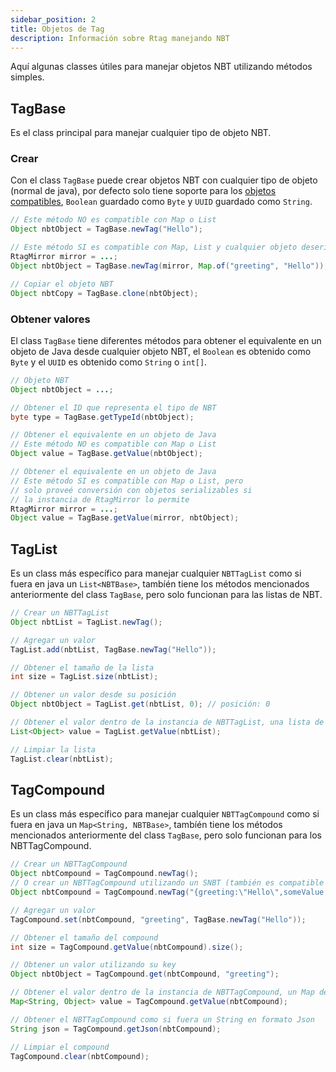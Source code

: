 ```yaml
---
sidebar_position: 2
title: Objetos de Tag
description: Información sobre Rtag manejando NBT
---
```


Aquí algunas classes útiles para manejar objetos NBT utilizando métodos simples.

## TagBase

Es el class principal para manejar cualquier tipo de objeto NBT.

### Crear

Con el class `TagBase` puede crear objetos NBT con cualquier tipo de objeto (normal de java), por defecto solo tiene soporte para los [objetos compatibles](../../intro/#objetos-compatibles), `Boolean` guardado como `Byte` y `UUID` guardado como `String`.

```java
// Este método NO es compatible con Map o List
Object nbtObject = TagBase.newTag("Hello");

// Este método SI es compatible con Map, List y cualquier objeto deserializable utilizando Gson
RtagMirror mirror = ...;
Object nbtObject = TagBase.newTag(mirror, Map.of("greeting", "Hello"));

// Copiar el objeto NBT
Object nbtCopy = TagBase.clone(nbtObject);
```

### Obtener valores

El class `TagBase` tiene diferentes métodos para obtener el equivalente en un objeto de Java desde cualquier objeto NBT, el `Boolean` es obtenido como `Byte` y el `UUID` es obtenido como `String` o `int[]`.

```java
// Objeto NBT
Object nbtObject = ...;

// Obtener el ID que representa el tipo de NBT
byte type = TagBase.getTypeId(nbtObject);

// Obtener el equivalente en un objeto de Java
// Este método NO es compatible con Map o List
Object value = TagBase.getValue(nbtObject);

// Obtener el equivalente en un objeto de Java
// Este método SI es compatible con Map o List, pero
// solo proveé conversión con objetos serializables si
// la instancia de RtagMirror lo permite
RtagMirror mirror = ...;
Object value = TagBase.getValue(mirror, nbtObject);
```

## TagList

Es un class más específico para manejar cualquier `NBTTagList` como si fuera en java un `List<NBTBase>`, tambíén tiene los métodos mencionados anteriormente del class `TagBase`, pero solo funcionan para las listas de NBT.

```java
// Crear un NBTTagList
Object nbtList = TagList.newTag();

// Agregar un valor
TagList.add(nbtList, TagBase.newTag("Hello"));

// Obtener el tamaño de la lista
int size = TagList.size(nbtList);

// Obtener un valor desde su posición
Object nbtObject = TagList.get(nbtList, 0); // posición: 0

// Obtener el valor dentro de la instancia de NBTTagList, una lista de NBTBase
List<Object> value = TagList.getValue(nbtList);

// Limpiar la lista
TagList.clear(nbtList);
```

## TagCompound

Es un class más específico para manejar cualquier `NBTTagCompound` como si fuera en java un `Map<String, NBTBase>`, tambíén tiene los métodos mencionados anteriormente del class `TagBase`, pero solo funcionan para los NBTTagCompound.

```java
// Crear un NBTTagCompound
Object nbtCompound = TagCompound.newTag();
// O crear un NBTTagCompound utilizando un SNBT (también es compatible con json)
Object nbtCompound = TagCompound.newTag("{greeting:\"Hello\",someValue:123}");

// Agregar un valor
TagCompound.set(nbtCompound, "greeting", TagBase.newTag("Hello"));

// Obtener el tamaño del compound
int size = TagCompound.getValue(nbtCompound).size();

// Obtener un valor utilizando su key
Object nbtObject = TagCompound.get(nbtCompound, "greeting");

// Obtener el valor dentro de la instancia de NBTTagCompound, un Map de NBTBase
Map<String, Object> value = TagCompound.getValue(nbtCompound);

// Obtener el NBTTagCompound como si fuera un String en formato Json
String json = TagCompound.getJson(nbtCompound);

// Limpiar el compound
TagCompound.clear(nbtCompound);
```
